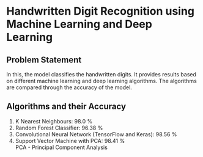 # Handwritten Digit Recognition using Machine Learning and Deep Learning
## Problem Statement
In this, the model classifies the handwritten digits. It provides results based on different machine learning and deep learning algorithms. The algorithms are compared through the accuracy of the model.
## Algorithms and their Accuracy
1. K Nearest Neighbours: 98.0 %
2. Random Forest Classifier: 96.38 %
3. Convolutional Neural Network (TensorFlow and Keras): 98.56 %
4. Support Vector Machine with PCA: 98.41 %
<br>PCA - Principal Component Analysis
